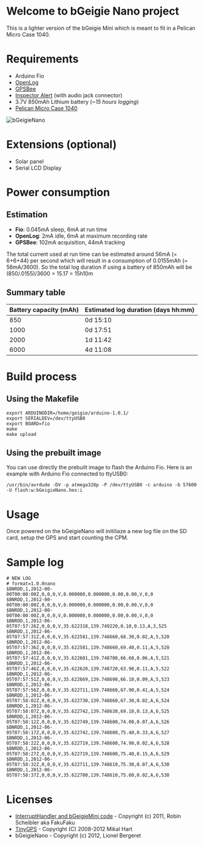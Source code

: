 # Welcome to bGeigie Nano project

This is a lighter version of the bGeigie Mini which is meant to fit in a Pelican Micro Case 1040.

# Requirements
* Arduino Fio
* [OpenLog][1]
* [GPSBee][2]
* [Inspector Alert][3] (with audio jack connector)
* 3.7V 850mAh Lithium battery (*~15 hours logging*)
* [Pelican Micro Case 1040][4]

![bGeigieNano](https://bitbucket.org/lbergeret/bgeigienano/raw/89f6a92e662f/assembly/bGeigieNano_bb.jpg)

# Extensions (optional)
* Solar panel
* Serial LCD Display

# Power consumption

## Estimation
* **Fio**: 0.045mA sleep, 6mA at run time
* **OpenLog**: 2mA idle, 6mA at maximum recording rate
* **GPSBee**: 102mA acquisition, 44mA tracking

The total current used at run time can be estimated around 56mA (= 6+6+44) per second which will result in a consumption of 0.0155mAh (= 56mA/3600). So
the total log duration if using a battery of 850mAh will be (850/.0155)/3600 = 15.17 = 15h10m

## Summary table
<table>
  <thead>
    <tr>
      <th>Battery capacity (mAh)</th>
      <th>Estimated log duration (days hh:mm)</th>
    </tr>
  </thead>
  <tbody>
    <tr>
      <td>850</td>
      <td>0d 15:10</td>
    </tr>
    <tr>
      <td>1000</td>
      <td>0d 17:51</td>
    </tr>
    <tr>
      <td>2000</td>
      <td>1d 11:42</td>
    </tr>
    <tr>
      <td>6000</td>
      <td>4d 11:08</td>
    </tr>
  </tbody>
</table>

# Build process
## Using the Makefile
    export ARDUINODIR=/home/geigie/arduino-1.0.1/
    export SERIALDEV=/dev/ttyUSB0
    export BOARD=fio
    make
    make upload

## Using the prebuilt image
You can use directly the prebuilt image to flash the Arduino Fio. Here is an example with Arduino Fio connected to ttyUSB0:

    /usr/bin/avrdude -DV -p atmega328p -P /dev/ttyUSB0 -c arduino -b 57600 -U flash:w:bGeigieNano.hex:i

# Usage
Once powered on the bGeigieNano will initiliaze a new log file on the SD card, setup the GPS and start counting the CPM.

# Sample log

    # NEW LOG
    # format=1.0.0nano
    $BNRDD,1,2012-00-00T00:00:00Z,0,0,0,V,0.000000,0.000000,0.00,0.00,V,0,0
    $BNRDD,1,2012-00-00T00:00:00Z,0,0,0,V,0.000000,0.000000,0.00,0.00,V,0,0
    $BNRDD,1,2012-00-00T00:00:00Z,0,0,0,V,0.000000,0.000000,0.00,0.00,V,0,0
    $BNRDD,1,2012-06-05T07:57:26Z,0,0,0,V,35.622318,139.749220,0.10,0.13,A,3,525
    $BNRDD,1,2012-06-05T07:57:31Z,0,0,0,V,35.622581,139.748660,68.30,0.02,A,5,520
    $BNRDD,1,2012-06-05T07:57:36Z,0,0,0,V,35.622581,139.748660,69.40,0.11,A,5,520
    $BNRDD,1,2012-06-05T07:57:41Z,0,0,0,V,35.622601,139.748700,66.60,0.06,A,5,521
    $BNRDD,1,2012-06-05T07:57:46Z,0,0,0,V,35.622620,139.748720,63.90,0.11,A,5,522
    $BNRDD,1,2012-06-05T07:57:51Z,0,0,0,V,35.622669,139.748690,66.10,0.09,A,5,523
    $BNRDD,1,2012-06-05T07:57:56Z,0,0,0,V,35.622711,139.748660,67.90,0.41,A,5,524
    $BNRDD,1,2012-06-05T07:58:02Z,0,0,0,V,35.622730,139.748660,67.30,0.02,A,6,524
    $BNRDD,1,2012-06-05T07:58:07Z,0,0,0,V,35.622742,139.748630,69.10,0.13,A,6,525
    $BNRDD,1,2012-06-05T07:58:12Z,0,0,0,V,35.622749,139.748600,74.00,0.07,A,6,526
    $BNRDD,1,2012-06-05T07:58:17Z,0,0,0,V,35.622742,139.748600,75.40,0.33,A,6,527
    $BNRDD,1,2012-06-05T07:58:22Z,0,0,0,V,35.622719,139.748600,74.90,0.02,A,6,528
    $BNRDD,1,2012-06-05T07:58:27Z,0,0,0,V,35.622719,139.748600,75.40,0.15,A,6,529
    $BNRDD,1,2012-06-05T07:58:32Z,0,0,0,V,35.622711,139.748610,75.30,0.07,A,6,530
    $BNRDD,1,2012-06-05T07:58:37Z,0,0,0,V,35.622700,139.748610,75.60,0.02,A,6,530

# Licenses
 * [InterruptHandler and bGeigieMini code][5] - Copyright (c) 2011, Robin Scheibler aka FakuFaku
 * [TinyGPS][6] - Copyright (C) 2008-2012 Mikal Hart
 * bGeigieNano - Copyright (c) 2012, Lionel Bergeret


  [1]: https://github.com/sparkfun/OpenLog "OpenLog"
  [2]: http://www.seeedstudio.com/wiki/GPS_Bee_kit_%28with_Mini_Embedded_Antenna%29 "GPSBee"
  [3]: http://medcom.com/products/inspector-alert "Inspector Alert"
  [4]: http://pelican.com/cases_detail.php?Case=1040 "Pelican Micro Case 1040"
  [5]: https://github.com/fakufaku/SafecastBGeigie-firmware "SafecastBGeigie-firmware"
  [6]: http://arduiniana.org/libraries/tinygps/ "TinyGPS"
